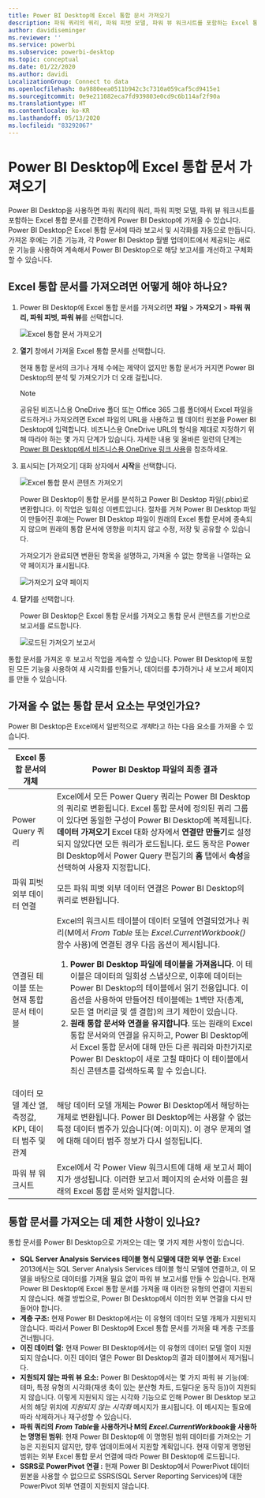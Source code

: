 ```yaml
---
title: Power BI Desktop에 Excel 통합 문서 가져오기
description: 파워 쿼리의 쿼리, 파워 피벗 모델, 파워 뷰 워크시트를 포함하는 Excel 통합 문서를 Power BI Desktop에 가져올 수 있습니다.
author: davidiseminger
ms.reviewer: ''
ms.service: powerbi
ms.subservice: powerbi-desktop
ms.topic: conceptual
ms.date: 01/22/2020
ms.author: davidi
LocalizationGroup: Connect to data
ms.openlocfilehash: 0a9880eea0511b942c3c7310a059caf5cd9415e1
ms.sourcegitcommit: 0e9e211082eca7fd939803e0cd9c6b114af2f90a
ms.translationtype: HT
ms.contentlocale: ko-KR
ms.lasthandoff: 05/13/2020
ms.locfileid: "83292067"
---
```

# <a name="import-excel-workbooks-into-power-bi-desktop"></a>Power BI Desktop에 Excel 통합 문서 가져오기
Power BI Desktop을 사용하면 파워 쿼리의 쿼리, 파워 피벗 모델, 파워 뷰 워크시트를 포함하는 Excel 통합 문서를 간편하게 Power BI Desktop에 가져올 수 있습니다. Power BI Desktop은 Excel 통합 문서에 따라 보고서 및 시각화를 자동으로 만듭니다. 가져온 후에는 기존 기능과, 각 Power BI Desktop 월별 업데이트에서 제공되는 새로운 기능을 사용하여 계속해서 Power BI Desktop으로 해당 보고서를 개선하고 구체화할 수 있습니다.

## <a name="how-do-i-import-an-excel-workbook"></a>Excel 통합 문서를 가져오려면 어떻게 해야 하나요?
1. Power BI Desktop에 Excel 통합 문서를 가져오려면 **파일** > **가져오기** > **파워 쿼리, 파워 피벗, 파워 뷰**를 선택합니다.

   ![Excel 통합 문서 가져오기](media/desktop-import-excel-workbooks/importexceltopbi_1.png)


2. **열기** 창에서 가져올 Excel 통합 문서를 선택합니다. 

   현재 통합 문서의 크기나 개체 수에는 제약이 없지만 통합 문서가 커지면 Power BI Desktop의 분석 및 가져오기가 더 오래 걸립니다.

   > [!NOTE]
   > 공유된 비즈니스용 OneDrive 폴더 또는 Office 365 그룹 폴더에서 Excel 파일을 로드하거나 가져오려면 Excel 파일의 URL을 사용하고 웹 데이터 원본을 Power BI Desktop에 입력합니다. 비즈니스용 OneDrive URL의 형식을 제대로 지정하기 위해 따라야 하는 몇 가지 단계가 있습니다. 자세한 내용 및 올바른 일련의 단계는 [Power BI Desktop에서 비즈니스용 OneDrive 링크 사용](desktop-use-onedrive-business-links.md)을 참조하세요.
   > 
   > 

3. 표시되는 [가져오기] 대화 상자에서 **시작**을 선택합니다.

   ![Excel 통합 문서 콘텐츠 가져오기](media/desktop-import-excel-workbooks/import-excel-power-bi-5.png)


   Power BI Desktop이 통합 문서를 분석하고 Power BI Desktop 파일(.pbix)로 변환합니다. 이 작업은 일회성 이벤트입니다. 절차를 거쳐 Power BI Desktop 파일이 만들어진 후에는 Power BI Desktop 파일이 원래의 Excel 통합 문서에 종속되지 않으며 원래의 통합 문서에 영향을 미치지 않고 수정, 저장 및 공유할 수 있습니다.

   가져오기가 완료되면 변환된 항목을 설명하고, 가져올 수 없는 항목을 나열하는 요약 페이지가 표시됩니다.

   ![가져오기 요약 페이지](media/desktop-import-excel-workbooks/importexceltopbi_3.png)

4. **닫기**를 선택합니다. 

   Power BI Desktop은 Excel 통합 문서를 가져오고 통합 문서 콘텐츠를 기반으로 보고서를 로드합니다.

   ![로드된 가져오기 보고서](media/desktop-import-excel-workbooks/importexceltopbi_4.png)

통합 문서를 가져온 후 보고서 작업을 계속할 수 있습니다. Power BI Desktop에 포함된 모든 기능을 사용하여 새 시각화를 만들거나, 데이터를 추가하거나 새 보고서 페이지를 만들 수 있습니다.

## <a name="which-workbook-elements-are-imported"></a>가져올 수 없는 통합 문서 요소는 무엇인가요?
Power BI Desktop은 Excel에서 일반적으로 *개체*라고 하는 다음 요소를 가져올 수 있습니다.

| Excel 통합 문서의 개체 | Power BI Desktop 파일의 최종 결과 |
| --- | --- |
| Power Query 쿼리 |Excel에서 모든 Power Query 쿼리는 Power BI Desktop의 쿼리로 변환됩니다. Excel 통합 문서에 정의된 쿼리 그룹이 있다면 동일한 구성이 Power BI Desktop에 복제됩니다. **데이터 가져오기** Excel 대화 상자에서 **연결만 만들기**로 설정되지 않았다면 모든 쿼리가 로드됩니다. 로드 동작은 Power BI Desktop에서 Power Query 편집기의 **홈** 탭에서 **속성**을 선택하여 사용자 지정합니다. |
| 파워 피벗 외부 데이터 연결 |모든 파워 피벗 외부 데이터 연결은 Power BI Desktop의 쿼리로 변환됩니다. |
| 연결된 테이블 또는 현재 통합 문서 테이블 |Excel의 워크시트 테이블이 데이터 모델에 연결되었거나 쿼리(M에서 *From Table* 또는 *Excel.CurrentWorkbook()* 함수 사용)에 연결된 경우 다음 옵션이 제시됩니다. <ol><li><b>Power BI Desktop 파일에 테이블을 가져옵니다</b>. 이 테이블은 데이터의 일회성 스냅샷으로, 이후에 데이터는 Power BI Desktop의 테이블에서 읽기 전용입니다. 이 옵션을 사용하여 만들어진 테이블에는 1백만 자(총계, 모든 열 머리글 및 셀 결합)의 크기 제한이 있습니다.</li><li><b>원래 통합 문서와 연결을 유지합니다</b>. 또는 원래의 Excel 통합 문서와의 연결을 유지하고, Power BI Desktop에서 Excel 통합 문서에 대해 만든 다른 쿼리와 마찬가지로 Power BI Desktop이 새로 고칠 때마다 이 테이블에서 최신 콘텐츠를 검색하도록 할 수 있습니다.</li></ul> |
| 데이터 모델 계산 열, 측정값, KPI, 데이터 범주 및 관계 |해당 데이터 모델 개체는 Power BI Desktop에서 해당하는 개체로 변환됩니다. Power BI Desktop에는 사용할 수 없는 특정 데이터 범주가 있습니다(예: 이미지). 이 경우 문제의 열에 대해 데이터 범주 정보가 다시 설정됩니다. |
| 파워 뷰 워크시트 |Excel에서 각 Power View 워크시트에 대해 새 보고서 페이지가 생성됩니다. 이러한 보고서 페이지의 순서와 이름은 원래의 Excel 통합 문서와 일치합니다. |

## <a name="are-there-any-limitations-to-importing-a-workbook"></a>통합 문서를 가져오는 데 제한 사항이 있나요?
통합 문서를 Power BI Desktop으로 가져오는 데는 몇 가지 제한 사항이 있습니다.

* **SQL Server Analysis Services 테이블 형식 모델에 대한 외부 연결:** Excel 2013에서는 SQL Server Analysis Services 테이블 형식 모델에 연결하고, 이 모델을 바탕으로 데이터를 가져올 필요 없이 파워 뷰 보고서를 만들 수 있습니다. 현재 Power BI Desktop에 Excel 통합 문서를 가져올 때 이러한 유형의 연결이 지원되지 않습니다. 해결 방법으로, Power BI Desktop에서 이러한 외부 연결을 다시 만들어야 합니다.
* **계층 구조:** 현재 Power BI Desktop에서는 이 유형의 데이터 모델 개체가 지원되지 않습니다. 따라서 Power BI Desktop에 Excel 통합 문서를 가져올 때 계층 구조를 건너뜁니다.
* **이진 데이터 열:** 현재 Power BI Desktop에서는 이 유형의 데이터 모델 열이 지원되지 않습니다. 이진 데이터 열은 Power BI Desktop의 결과 테이블에서 제거됩니다.
* **지원되지 않는 파워 뷰 요소:** Power BI Desktop에서는 몇 가지 파워 뷰 기능(예: 테마, 특정 유형의 시각화(재생 축이 있는 분산형 차트, 드릴다운 동작 등))이 지원되지 않습니다. 이렇게 지원되지 않는 시각화 기능으로 인해 Power BI Desktop 보고서의 해당 위치에 *지원되지 않는 시각화* 메시지가 표시됩니다. 이 메시지는 필요에 따라 삭제하거나 재구성할 수 있습니다.
* **파워 쿼리의** ***From Table*****을 사용하거나 M의** ***Excel.CurrentWorkbook*****을 사용하는 명명된 범위**: 현재 Power BI Desktop에 이 명명된 범위 데이터를 가져오는 기능은 지원되지 않지만, 향후 업데이트에서 지원할 계획입니다. 현재 이렇게 명명된 범위는 외부 Excel 통합 문서 연결에 따라 Power BI Desktop에 로드됩니다.
* **SSRS로 PowerPivot 연결 :** 현재 Power BI Desktop에서 PowerPivot 데이터 원본을 사용할 수 없으므로 SSRS(SQL Server Reporting Services)에 대한 PowerPivot 외부 연결이 지원되지 않습니다.

